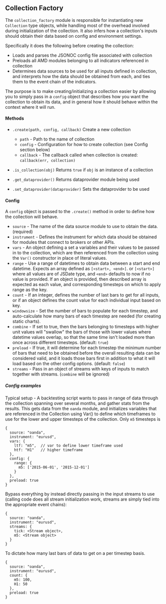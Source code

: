 ## Collection Factory

The `collection_factory` module is responsible for instantiating new `Collection` type objects, while handling most of the overhead involved during initialization of the collection.  It also infers how a collection's inputs should obtain their data based on config and environment settings.

Specifically it does the following before creating the collection:
- Loads and parses the JSONOC config file associated with collection
- Preloads all AMD modules belonging to all indicators referenced in collection
- Determines data sources to be used for all inputs defined in collection, and interprets how the data should be obtained from each, and ties them to the event chain of the indicators.

The purpose is to make creating/initializing a collection easier by allowing you to simply pass in a `config` object that describes how you want the collection to obtain its data, and in general how it should behave within the context where it will run.

#### Methods

- `.create(path, config, callback)`
  Create a new collection
    - `path` - Path to the name of collection
    - `config` - Configuration for how to create collection (see Config section below)
    - `callback` - The callback called when collection is created: `callback(err, collection)`

- `.is_collection(obj)`
  Returns `true` if `obj` is an instance of a collection

- `.get_dataprovider()`
  Returns dataprovider module being used

- `.set_dataprovider(dataprovider)`
  Sets the dataprovider to be used

#### Config

A `config` object is passed to the `.create()` method in order to define how the collection will behave.   

- `source` - The name of the data source module to use to obtain the data. (required)
- `instrument` - Defines the instrument for which data should be obtained for modules that connect to brokers or other APIs.
- `vars` - An object defining a set a variables and their values to be passed in to the collection, which are then referenced from the collection using the `Var()` constructor in place of literal values.
- `range` - Use a range of datetimes to obtain data between a start and end datetime.  Expects an array defined as `[<start>, <end>]`. or `[<start>]` where all values are of JSDate type, and `<end>` defaults to now if no value is provided.  If an object is provided, then described array is expected as each value, and corresponding timesteps on which to apply range as the key.
- `count` - If an integer, defines the number of last bars to get for all inputs, or if an object defines the count value for each individual input based on key.
- `windowsize` - Set the number of bars to populate for each timestep, and auto-calculate how many bars of each timestep are needed  (for creating static charts).
- `combine` - If set to true, then the bars belonging to timesteps with higher unit values will "swallow" the bars of those with lower values where datetime values overlap, so that the same time isn't loaded more than once across different timesteps. (default: `true`)
- `preload` - If true, it will determine for each timestep the minimum number of bars that need to be obtained before the overall resulting data can be considered valid, and it loads those bars first in addition to what it will load based on the other config options.  (default: `false`)
- `streams` - Pass in an object of streams with keys of inputs to match together with streams. (`combine` will be ignored)

##### Config examples

Typical setup - A backtesting script wants to pass in range of data through the collection spanning over several months, and gather stats from the results.  This gets data from the `oanda` module, and initializes variables that are referenced in the Collection using Var() to define which timeframes to use for the lower and upper timesteps of the collection.  Only `m5` timesteps is 
```
{
  source: "oanda",
  instrument: "eurusd",
  vars: {
    ltf: "m5",  // var to define lower timeframe used
    htf: "H1"   // higher timeframe
  },
  config: {
    range: {
      m5: ['2015-06-01', '2015-12-01']
    }
  },
  preload: true
}
```

Bypass everything by instead directly passing in the input streams to use (calling code does all stream initialization work, streams are simply tied into the appropriate event chains):
```
{
  source: "oanda",
  instrument: "eurusd",
  streams: {
    tick: <Stream object>,
    m5: <Stream object>
  }
}
```

To dictate how many last bars of data to get on a per timestep basis.
```
{
  source: "oanda",
  instrument: "eurusd",
  count: {
    m5: 100,
    H1: 50
  },
  preload: true
}
```
